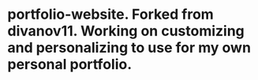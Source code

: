 # portfolio-website. Forked from divanov11. Working on customizing and personalizing to use for my own personal portfolio.
